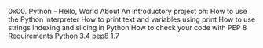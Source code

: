 0x00. Python - Hello, World
About
An introductory project on:
How to use the Python interpreter
How to print text and variables using print
How to use strings
Indexing and slicing in Python
How to check your code with PEP 8
Requirements
Python 3.4
pep8 1.7
